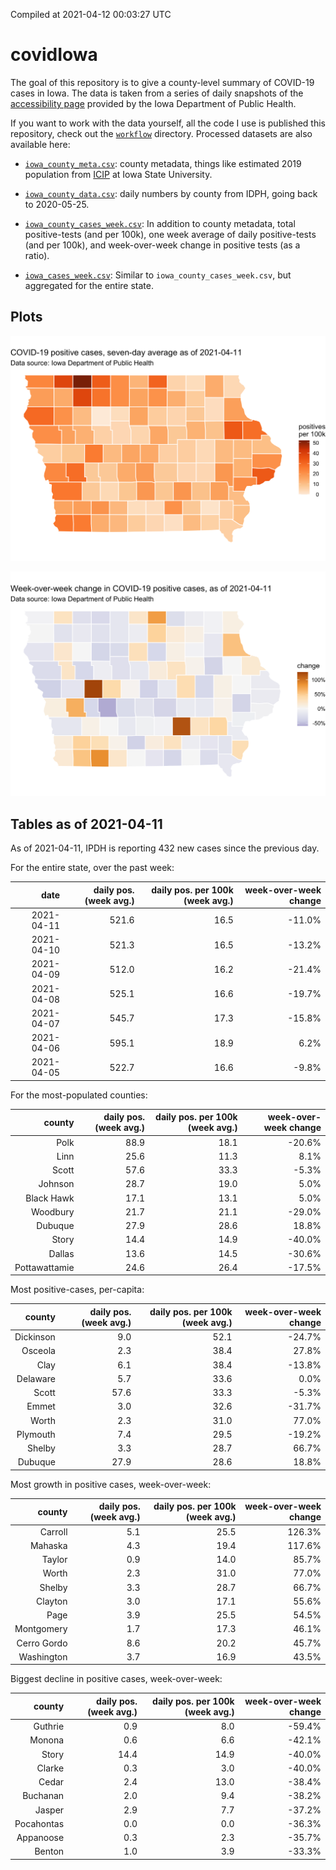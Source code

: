 Compiled at 2021-04-12 00:03:27 UTC

<!-- README.md is generated from README.Rmd. Please edit that file -->

# covidIowa

<!-- badges: start -->

<!-- badges: end -->

The goal of this repository is to give a county-level summary of
COVID-19 cases in Iowa. The data is taken from a series of daily
snapshots of the [accessibility
page](https://coronavirus.iowa.gov/pages/access) provided by the Iowa
Department of Public Health.

If you want to work with the data yourself, all the code I use is
published this repository, check out the [`workflow`](workflow)
directory. Processed datasets are also available here:

  - [`iowa_county_meta.csv`](https://raw.githubusercontent.com/ijlyttle/covidIowa/master/workflow/data/99-publish/iowa_county_meta.csv):
    county metadata, things like estimated 2019 population from
    [ICIP](https://www.icip.iastate.edu/tables/population/counties-estimates)
    at Iowa State University.

  - [`iowa_county_data.csv`](https://raw.githubusercontent.com/ijlyttle/covidIowa/master/workflow/data/99-publish/iowa_county_data.csv):
    daily numbers by county from IDPH, going back to 2020-05-25.

  - [`iowa_county_cases_week.csv`](https://raw.githubusercontent.com/ijlyttle/covidIowa/master/workflow/data/99-publish/iowa_county_data.csv):
    In addition to county metadata, total positive-tests (and per 100k),
    one week average of daily positive-tests (and per 100k), and
    week-over-week change in positive tests (as a ratio).

  - [`iowa_cases_week.csv`](https://raw.githubusercontent.com/ijlyttle/covidIowa/master/workflow/data/99-publish/iowa_cases_week.csv):
    Similar to `iowa_county_cases_week.csv`, but aggregated for the
    entire state.

## Plots

![](workflow/data/99-publish/iowa_cases.png)

![](workflow/data/99-publish/iowa_change.png)

## Tables as of 2021-04-11

As of 2021-04-11, IPDH is reporting 432 new cases since the previous
day.

For the entire state, over the past week:

|       date | daily pos. (week avg.) | daily pos. per 100k (week avg.) | week-over-week change |
| ---------: | ---------------------: | ------------------------------: | --------------------: |
| 2021-04-11 |                  521.6 |                            16.5 |               \-11.0% |
| 2021-04-10 |                  521.3 |                            16.5 |               \-13.2% |
| 2021-04-09 |                  512.0 |                            16.2 |               \-21.4% |
| 2021-04-08 |                  525.1 |                            16.6 |               \-19.7% |
| 2021-04-07 |                  545.7 |                            17.3 |               \-15.8% |
| 2021-04-06 |                  595.1 |                            18.9 |                  6.2% |
| 2021-04-05 |                  522.7 |                            16.6 |                \-9.8% |

For the most-populated counties:

|        county | daily pos. (week avg.) | daily pos. per 100k (week avg.) | week-over-week change |
| ------------: | ---------------------: | ------------------------------: | --------------------: |
|          Polk |                   88.9 |                            18.1 |               \-20.6% |
|          Linn |                   25.6 |                            11.3 |                  8.1% |
|         Scott |                   57.6 |                            33.3 |                \-5.3% |
|       Johnson |                   28.7 |                            19.0 |                  5.0% |
|    Black Hawk |                   17.1 |                            13.1 |                  5.0% |
|      Woodbury |                   21.7 |                            21.1 |               \-29.0% |
|       Dubuque |                   27.9 |                            28.6 |                 18.8% |
|         Story |                   14.4 |                            14.9 |               \-40.0% |
|        Dallas |                   13.6 |                            14.5 |               \-30.6% |
| Pottawattamie |                   24.6 |                            26.4 |               \-17.5% |

Most positive-cases, per-capita:

|    county | daily pos. (week avg.) | daily pos. per 100k (week avg.) | week-over-week change |
| --------: | ---------------------: | ------------------------------: | --------------------: |
| Dickinson |                    9.0 |                            52.1 |               \-24.7% |
|   Osceola |                    2.3 |                            38.4 |                 27.8% |
|      Clay |                    6.1 |                            38.4 |               \-13.8% |
|  Delaware |                    5.7 |                            33.6 |                  0.0% |
|     Scott |                   57.6 |                            33.3 |                \-5.3% |
|     Emmet |                    3.0 |                            32.6 |               \-31.7% |
|     Worth |                    2.3 |                            31.0 |                 77.0% |
|  Plymouth |                    7.4 |                            29.5 |               \-19.2% |
|    Shelby |                    3.3 |                            28.7 |                 66.7% |
|   Dubuque |                   27.9 |                            28.6 |                 18.8% |

Most growth in positive cases, week-over-week:

|      county | daily pos. (week avg.) | daily pos. per 100k (week avg.) | week-over-week change |
| ----------: | ---------------------: | ------------------------------: | --------------------: |
|     Carroll |                    5.1 |                            25.5 |                126.3% |
|     Mahaska |                    4.3 |                            19.4 |                117.6% |
|      Taylor |                    0.9 |                            14.0 |                 85.7% |
|       Worth |                    2.3 |                            31.0 |                 77.0% |
|      Shelby |                    3.3 |                            28.7 |                 66.7% |
|     Clayton |                    3.0 |                            17.1 |                 55.6% |
|        Page |                    3.9 |                            25.5 |                 54.5% |
|  Montgomery |                    1.7 |                            17.3 |                 46.1% |
| Cerro Gordo |                    8.6 |                            20.2 |                 45.7% |
|  Washington |                    3.7 |                            16.9 |                 43.5% |

Biggest decline in positive cases, week-over-week:

|     county | daily pos. (week avg.) | daily pos. per 100k (week avg.) | week-over-week change |
| ---------: | ---------------------: | ------------------------------: | --------------------: |
|    Guthrie |                    0.9 |                             8.0 |               \-59.4% |
|     Monona |                    0.6 |                             6.6 |               \-42.1% |
|      Story |                   14.4 |                            14.9 |               \-40.0% |
|     Clarke |                    0.3 |                             3.0 |               \-40.0% |
|      Cedar |                    2.4 |                            13.0 |               \-38.4% |
|   Buchanan |                    2.0 |                             9.4 |               \-38.2% |
|     Jasper |                    2.9 |                             7.7 |               \-37.2% |
| Pocahontas |                    0.0 |                             0.0 |               \-36.3% |
|  Appanoose |                    0.3 |                             2.3 |               \-35.7% |
|     Benton |                    1.0 |                             3.9 |               \-33.3% |
